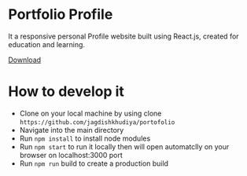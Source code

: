 
# Portfolio Profile

It a responsive personal Profile website built using React.js, created for education and learning.

[Download](https://github.com/jagdishkhudiya/portofolio.git)

# How to develop it

- Clone on your local machine by using clone `https://github.com/jagdishkhudiya/portofolio`
- Navigate into the main directory
- Run `npm install` to install node modules
- Run `npm start` to run it locally then will open automatclly on your browser on localhost:3000 port
- Run `npm run` build to create a production build 
